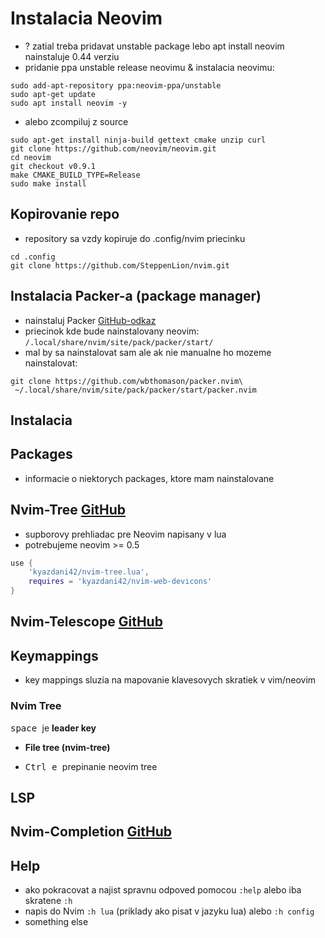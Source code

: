 # Instalacia Neovim

- ? zatial treba pridavat unstable package lebo apt install neovim nainstaluje 0.44 verziu
- pridanie ppa unstable release neovimu & instalacia neovimu:

```shell
sudo add-apt-repository ppa:neovim-ppa/unstable
sudo apt-get update
sudo apt install neovim -y
```

- alebo zcompiluj z source

```shell
sudo apt-get install ninja-build gettext cmake unzip curl
git clone https://github.com/neovim/neovim.git
cd neovim
git checkout v0.9.1
make CMAKE_BUILD_TYPE=Release
sudo make install
```

## Kopirovanie repo

- repository sa vzdy kopiruje do .config/nvim priecinku

```shell
cd .config
git clone https://github.com/SteppenLion/nvim.git
```

## Instalacia Packer-a (package manager)

- nainstaluj Packer [GitHub-odkaz](https://github.com/wbthomason/packer.nvim)
- priecinok kde bude nainstalovany neovim: `/.local/share/nvim/site/pack/packer/start/`
- mal by sa nainstalovat sam ale ak nie manualne ho mozeme nainstalovat:

```shell
git clone https://github.com/wbthomason/packer.nvim\
 ~/.local/share/nvim/site/pack/packer/start/packer.nvim
```

## Instalacia

## Packages

- informacie o niektorych packages, ktore mam nainstalovane

## Nvim-Tree [GitHub](https://github.com/kyazdani42/nvim-tree.lua)

- supborovy prehliadac pre Neovim napisany v lua
- potrebujeme neovim >= 0.5

```lua
use {
    'kyazdani42/nvim-tree.lua',
    requires = 'kyazdani42/nvim-web-devicons'
}
```

## Nvim-Telescope [GitHub](https://github.com/nvim-telescope/telescope.nvim)

## Keymappings

- key mappings sluzia na mapovanie klavesovych skratiek v vim/neovim

### Nvim Tree

<kbd> space </kbd> je **leader key**

- **File tree (nvim-tree)**

- <kbd> Ctrl </kbd> <kbd> e </kbd> prepinanie neovim tree

## LSP

## Nvim-Completion [GitHub](https://github.com/hrsh7th/nvim-cmp)

## Help

- ako pokracovat a najist spravnu odpoved pomocou `:help` alebo iba skratene `:h`
- napis do Nvim `:h lua` (priklady ako pisat v jazyku lua) alebo `:h config`
- something else
